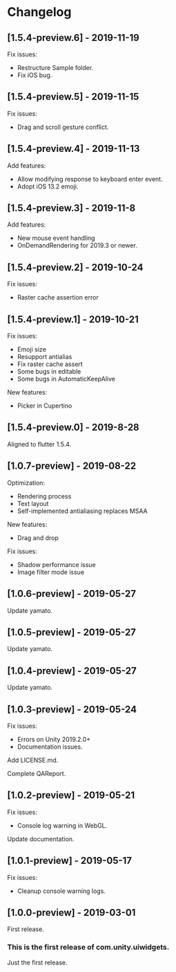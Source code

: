 # Changelog

## [1.5.4-preview.6] - 2019-11-19

Fix issues:

* Restructure Sample folder.
* Fix iOS bug.

## [1.5.4-preview.5] - 2019-11-15

Fix issues:

* Drag and scroll gesture conflict.

## [1.5.4-preview.4] - 2019-11-13

Add features:

* Allow modifying response to keyboard enter event.
* Adopt iOS 13.2 emoji.

## [1.5.4-preview.3] - 2019-11-8

Add features:

* New mouse event handling
* OnDemandRendering for 2019.3 or newer.

## [1.5.4-preview.2] - 2019-10-24

Fix issues:

* Raster cache assertion error

## [1.5.4-preview.1] - 2019-10-21

Fix issues:

* Emoji size
* Resupport antialias
* Fix raster cache assert
* Some bugs in editable
* Some bugs in AutomaticKeepAlive

New features:

* Picker in Cupertino

## [1.5.4-preview.0] - 2019-8-28

Aligned to flutter 1.5.4.

## [1.0.7-preview] - 2019-08-22

Optimization:

* Rendering process
* Text layout
* Self-implemented antialiasing replaces MSAA

New features:

* Drag and drop

Fix issues:

* Shadow performance issue
* Image filter mode issue

## [1.0.6-preview] - 2019-05-27

Update yamato.

## [1.0.5-preview] - 2019-05-27

Update yamato.

## [1.0.4-preview] - 2019-05-27

Update yamato.

## [1.0.3-preview] - 2019-05-24

Fix issues:

* Errors on Unity 2019.2.0+
* Documentation issues.

Add LICENSE.md.

Complete QAReport.

## [1.0.2-preview] - 2019-05-21

Fix issues:

* Console log warning in WebGL.

Update documentation.

## [1.0.1-preview] - 2019-05-17

Fix issues:

* Cleanup console warning logs.

## [1.0.0-preview] - 2019-03-01

First release.

### This is the first release of com.unity.uiwidgets.

Just the first release.
